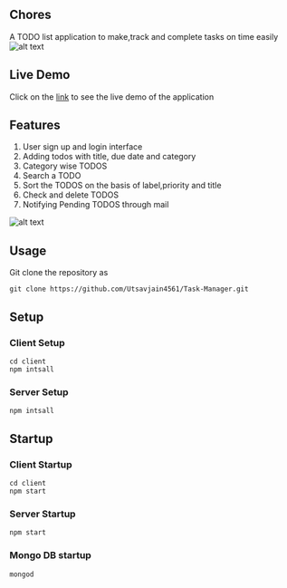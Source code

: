 ## Chores
A TODO list application to make,track and complete tasks on time easily
![alt text](https://i.imgur.com/QhqHndw.png)

## Live Demo
Click on the [link](https://whispering-falls-52777.herokuapp.com/) to see the live demo of the application

## Features
1. User sign up and login interface
2. Adding todos with title, due date and category
3. Category wise TODOS
4. Search a TODO
5. Sort the TODOS on the basis of label,priority and title
6. Check and delete TODOS 
7. Notifying Pending TODOS through mail

![alt text](https://i.imgur.com/pTKgbjN.png)

## Usage 
Git clone the repository as
```console
git clone https://github.com/Utsavjain4561/Task-Manager.git
```
## Setup
### Client Setup
```console
cd client
npm intsall
```
### Server Setup
```console
npm intsall
```
## Startup
### Client Startup
```console
cd client
npm start
```

### Server Startup
```console
npm start
```
### Mongo DB startup
```console
mongod
```


 
